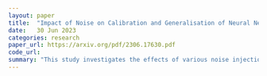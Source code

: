 ```yaml
---
layout: paper
title:  "Impact of Noise on Calibration and Generalisation of Neural Networks"
date:   30 Jun 2023
categories: research
paper_url: https://arxiv.org/pdf/2306.17630.pdf
code_url: 
summary: "This study investigates the effects of various noise injection and data augmentation strategies on neural networks (NNs) to enhance generalization, robustness, and calibration. Activation noise is shown to significantly improve generalization across scenarios, while input augmentation noise notably enhances calibration in out-of-distribution data but is less effective for in-distribution data."
---
```


